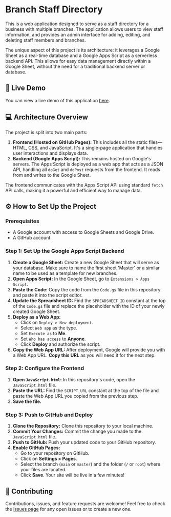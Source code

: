 # Branch Staff Directory

This is a web application designed to serve as a staff directory for a business with multiple branches. The application allows users to view staff information, and provides an admin interface for adding, editing, and deleting staff members and branches.

The unique aspect of this project is its architecture: it leverages a Google Sheet as a real-time database and a Google Apps Script as a serverless backend API. This allows for easy data management directly within a Google Sheet, without the need for a traditional backend server or database.

## 🚀 Live Demo

You can view a live demo of this application [here](https://YOUR_GITHUB_USERNAME.github.io/YOUR_REPO_NAME/).

## 💻 Architecture Overview

The project is split into two main parts:

1.  **Frontend (Hosted on GitHub Pages):** This includes all the static files—HTML, CSS, and JavaScript. It's a single-page application that handles user interactions and displays data.
2.  **Backend (Google Apps Script):** This remains hosted on Google's servers. The Apps Script is deployed as a web app that acts as a JSON API, handling all `doGet` and `doPost` requests from the frontend. It reads from and writes to the Google Sheet.

The frontend communicates with the Apps Script API using standard `fetch` API calls, making it a powerful and efficient way to manage data.

## ⚙️ How to Set Up the Project

### Prerequisites

* A Google account with access to Google Sheets and Google Drive.
* A GitHub account.

### Step 1: Set Up the Google Apps Script Backend

1.  **Create a Google Sheet:** Create a new Google Sheet that will serve as your database. Make sure to name the first sheet 'Master' or a similar name to be used as a template for new branches.
2.  **Open Apps Script:** In the Google Sheet, go to `Extensions > Apps Script`.
3.  **Paste the Code:** Copy the code from the `Code.gs` file in this repository and paste it into the script editor.
4.  **Update the Spreadsheet ID:** Find the `SPREADSHEET_ID` constant at the top of the `Code.gs` file and replace the placeholder with the ID of your newly created Google Sheet.
5.  **Deploy as a Web App:**
    * Click on `Deploy > New deployment`.
    * Select `Web app` as the type.
    * Set `Execute as` to **Me**.
    * Set `Who has access` to **Anyone**.
    * Click **Deploy** and authorize the script.
6.  **Copy the Web App URL:** After deployment, Google will provide you with a Web App URL. **Copy this URL** as you will need it for the next step.

### Step 2: Configure the Frontend

1.  **Open `JavaScript.html`:** In this repository's code, open the `JavaScript.html` file.
2.  **Paste the URL:** Find the `SCRIPT_URL` constant at the top of the file and paste the Web App URL you copied from the previous step.
3.  **Save the file.**

### Step 3: Push to GitHub and Deploy

1.  **Clone the Repository:** Clone this repository to your local machine.
2.  **Commit Your Changes:** Commit the change you made to the `JavaScript.html` file.
3.  **Push to GitHub:** Push your updated code to your GitHub repository.
4.  **Enable GitHub Pages:**
    * Go to your repository on GitHub.
    * Click on **Settings > Pages**.
    * Select the branch (`main` or `master`) and the folder (`/` or `root`) where your files are located.
    * Click **Save**. Your site will be live in a few minutes!

## 🤝 Contributing

Contributions, issues, and feature requests are welcome! Feel free to check the [issues page](https://github.com/YOUR_GITHUB_USERNAME/YOUR_REPO_NAME/issues) for any open issues or to create a new one.
